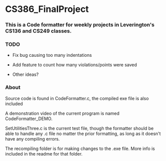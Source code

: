 # **CS386_FinalProject**

### This is a Code formatter for weekly projects in Leverington's CS136 and CS249 classes.

### TODO
* Fix bug causing too many indentations

* Add feature to count how many violations/points were saved

* Other ideas?

### About
Source code is found in CodeFormatter.c, the compiled exe file is also included

A demonstration video of the current program is named CodeFormatter_DEMO.

SetUtilitiesThree.c is the current test file, though the formatter should be able to handle any .c file no matter the prior formatting, as long as it doesn't have any compiling errors.

The recompiling folder is for making changes to the .exe file. More info is included in the readme for that folder.

